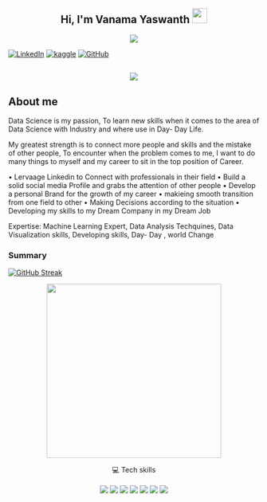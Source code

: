 <h2 align="center">Hi, I'm Vanama Yaswanth  <img src="https://user-images.githubusercontent.com/39955420/147578264-bae0526c-028a-49d2-8af8-d08bb4edbd2a.gif" height="30" width="30"></h2>


<!-- Typing :Denvercoder1-->
<p align="center">
  <a href="https://github.com/DenverCoder1/readme-typing-svg"><img src="https://readme-typing-svg.herokuapp.com?font=Calluna&color=3C38F7&background=090906F2&center=true&lines=Data+Scientist+%26%26+ML+Expert"></a>
</p>


    
 


[![LinkedIn](https://img.shields.io/badge/LinkedIn-0077B5?style=for-the-badge&logo=linkedin&logoColor=white)](https://www.linkedin.com/in/vanamayaswanth)
[![kaggle](https://road-to-kaggle-grandmaster.vercel.app/api/simple/vanamayaswanth)](https://www.kaggle.com/vanamayaswanth)
[![GitHub](https://img.shields.io/badge/-Github-181717?style=for-the-badge&logo=Github&logoColor=white)](https://github.com/vanamayaswanth?tab=repositories)
<!-- ![GitHub followers](https://img.shields.io/github/followers/vanamayaswanth?style=social) -->


<h2 align="center"><img src="img/Pink And Green Motivation Quote LinkedIn Banner.gif"></h2>

<h2> About me</h2>

Data Science is my passion, To learn new skills when it comes to the area of Data Science with Industry and where use in Day- Day Life.

My greatest strength is to connect more people and skills and the mistake of other people, To encounter when the problem comes to me, I want to do many things to myself and my career to sit in the top position of Career.

• Lervaage Linkedin to Connect with professionals in their field
• Build a solid social media Profile and grabs the attention of other people
• Develop a personal Brand for the growth of my career
• makieing smooth transition from one field to other
• Making Decisions according to the situation
• Developing my skills to my Dream Company in my Dream Job


Expertise: Machine Learning Expert, Data Analysis Techquines, Data Visualization skills, Developing skills, Day- Day , world Change


<h3>Summary</h3>

[![GitHub Streak](https://github-readme-streak-stats.herokuapp.com/?user=vanamayaswanth&theme=dark&ring=FFB19A&hide_border=true&currStreakNum=F6A085&fire=F6A085&currStreakLabel=F6A085)](https://git.io/streak-stats)


<p align='center'>
  <a href="#"><img src="https://github-readme-stats.vercel.app/api?username=vanamayaswanth&show_icons=true&count_private=true&theme=dark" width="350"></a>
</p>

<p align='center'>
  💻 Tech skills<br/><br/>
  <img src="https://img.shields.io/badge/Python-FFD43B?style=for-the-badge&logo=python&logoColor=blue" />
  <img src="https://img.shields.io/badge/TensorFlow-FF6F00?style=for-the-badge&logo=TensorFlow&logoColor=white" />
  <img src="https://img.shields.io/badge/Streamlit-FF4B4B?style=for-the-badge&logo=Streamlit&logoColor=white" />
  <img src="https://img.shields.io/badge/scikit_learn-F7931E?style=for-the-badge&logo=scikit-learn&logoColor=white" />
  <img src="https://img.shields.io/badge/Keras-D00000?style=for-the-badge&logo=Keras&logoColor=white" />
  <img src="https://img.shields.io/badge/Numpy-777BB4?style=for-the-badge&logo=numpy&logoColor=white" />
  <img src="https://img.shields.io/badge/Pandas-2C2D72?style=for-the-badge&logo=pandas&logoColor=white" />
  
</p>


 <!--<script src="https://platform.linkedin.com/badges/js/profile.js" async defer type="text/javascript"></script>
  <div class="badge-base LI-profile-badge" data-locale="en_US" data-size="large" data-theme="dark" data-type="VERTICAL" data-vanity="vanama-yaswanth-560612184" data-version="v1"><a class="badge-base__link LI-simple-link" href="https://in.linkedin.com/in/vanama-yaswanth-560612184?trk=profile-badge">Vanama Yaswanth</a></div> -->


<!--
<h3> Tech skills<h3>
  
  ![python](https://img.shields.io/badge/Python-FFD43B?style=for-the-badge&logo=python&logoColor=blue)
  ![Tensorflow](https://img.shields.io/badge/TensorFlow-FF6F00?style=for-the-badge&logo=TensorFlow&logoColor=white)
  ![Streamlit](https://img.shields.io/badge/Streamlit-FF4B4B?style=for-the-badge&logo=Streamlit&logoColor=white)
  ![Scikit-learn](https://img.shields.io/badge/scikit_learn-F7931E?style=for-the-badge&logo=scikit-learn&logoColor=white)
  ![keras](https://img.shields.io/badge/Keras-D00000?style=for-the-badge&logo=Keras&logoColor=white)
  ![Numpy](https://img.shields.io/badge/Numpy-777BB4?style=for-the-badge&logo=numpy&logoColor=white)
  ![Pandas](https://img.shields.io/badge/Pandas-2C2D72?style=for-the-badge&logo=pandas&logoColor=whit)
-->
  
  
  
  

<!--
**vanamayaswanth/vanamayaswanth** is a ✨ _special_ ✨ repository because its `README.md` (this file) appears on your GitHub profile.

Here are some ideas to get you started:

- 🔭 I’m currently working on ...
- 🌱 I’m currently learning ...
- 👯 I’m looking to collaborate on ...
- 🤔 I’m looking for help with ...
- 💬 Ask me about ...
- 📫 How to reach me: ...
- 😄 Pronouns: ...
- ⚡ Fun fact: ...
-->

